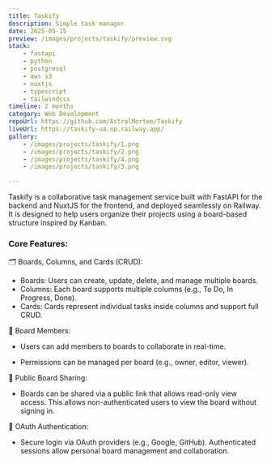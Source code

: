 ```yaml
---
title: Taskify
description: Simple task manager
date: 2025-05-15
preview: /images/projects/taskify/preview.svg
stack:
    - fastapi
    - python
    - postgresql
    - aws s3
    - nuxtjs
    - typescript
    - tailwindcss
timeline: 2 months
category: Web Development
repoUrl: https://github.com/AstralMortem/Taskify
liveUrl: https://taskify-ua.up.railway.app/
gallery:
    - /images/projects/taskify/1.png
    - /images/projects/taskify/2.png
    - /images/projects/taskify/4.png
    - /images/projects/taskify/3.png

---
```


Taskify is a collaborative task management service built with FastAPI for the backend and NuxtJS for the frontend, and deployed seamlessly on Railway. It is designed to help users organize their projects using a board-based structure inspired by Kanban.

### Core Features:

🗂️ Boards, Columns, and Cards (CRUD):

- Boards: Users can create, update, delete, and manage multiple boards.
- Columns: Each board supports multiple columns (e.g., To Do, In Progress, Done).
- Cards: Cards represent individual tasks inside columns and support full CRUD.

👥 Board Members:

- Users can add members to boards to collaborate in real-time.

- Permissions can be managed per board (e.g., owner, editor, viewer).

🔗 Public Board Sharing:

- Boards can be shared via a public link that allows read-only view access. This allows non-authenticated users to view the board without signing in.

🔐 OAuth Authentication:

- Secure login via OAuth providers (e.g., Google, GitHub). Authenticated sessions allow personal board management and collaboration.


